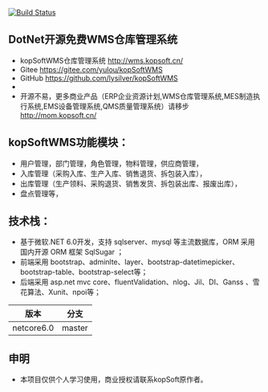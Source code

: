 [![Build Status](https://lysilver.visualstudio.com/kopsoftwms/_apis/build/status/lysilver.KopSoftWms?branchName=master)](https://lysilver.visualstudio.com/kopsoftwms/_build/latest?definitionId=3&branchName=master)


## DotNet开源免费WMS仓库管理系统


* kopSoftWMS仓库管理系统 http://wms.kopsoft.cn/
* Gitee https://gitee.com/yulou/kopSoftWMS
* GitHub https://github.com/lysilver/kopSoftWMS
* 
* 开源不易，更多商业产品（ERP企业资源计划,WMS仓库管理系统,MES制造执行系统,EMS设备管理系统,QMS质量管理系统）请移步 http://mom.kopsoft.cn/

## kopSoftWMS功能模块：
* 用户管理，部门管理，角色管理，物料管理，供应商管理，
* 入库管理（采购入库、生产入库、销售退货、拆包装入库），
* 出库管理（生产领料、采购退货、销售发货、拆包装出库、报废出库），
* 盘点管理等，

## 技术栈：
* 基于微软.NET 6.0开发，支持 sqlserver、mysql  等主流数据库，ORM  采用国内开源 ORM  框架 SqlSugar ；
* 前端采用 bootstrap、adminlte、layer、bootstrap-datetimepicker、bootstrap-table、bootstrap-select等；
* 后端采用 asp.net mvc core、fluentValidation、nlog、Jil、DI、Ganss 、雪花算法、Xunit、npoi等；


|  版本   | 分支  |
|  ----  | ----  |
| netcore6.0  | master |


## 申明
* 本项目仅供个人学习使用，商业授权请联系kopSoft原作者。


